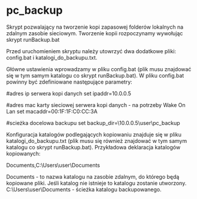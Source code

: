 # pc_backup

Skrypt pozwalający na tworzenie kopi zapasowej folderów lokalnych na zdalnym zasobie sieciowym.
Tworzenie kopii rozpoczynamy wywołując skrypt runBackup.bat

Przed uruchomieniem skryptu należy utowrzyć dwa dodatkowe pliki: config.bat i katalogi_do_backupu.txt.

Główne ustawienia wprowadzamy w pliku config.bat (plik musu znajdować się w tym samym katalogu co skrypt runBackup.bat).
W pliku config.bat powinny być zdefiniowane następujące parametry:

#adres ip serwera kopi danych
set ipaddr=10.0.0.5 			

#adres mac karty sieciowej serwera kopi danych - na potrzeby Wake On Lan
set macaddr=00:1F:1F:C0:CC:3A  	

#scieżka docelowa backupu
set backup_dir=\\10.0.0.5\user\pc_backup 


Konfiguracja katalogów podlegających kopiowaniu znajduje się w pliku katalogi_do_backupu.txt (plik musu się również znajdować w tym samym katalogu co skrypt runBackup.bat).
Przykładowa deklaracja katalogów kopiowanych:

Documents,C:\Users\user\Documents

Documents 					- to nazwa katalogu na zasobie zdalnym, do którego będą kopiowane pliki. Jeśli katalog nie istnieje to katalogu zostanie utworzony.
C:\Users\user\Documents		- ścieżka katalogu backupowanego.
